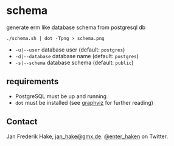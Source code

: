 schema
=======

generate erm like database schema from postgresql db

    ./schema.sh | dot -Tpng > schema.png

* `-u|--user` database user (default: `postgres`)
* `-d|--database` database name (default: `postgres`)
* `-s|--schema` database schema (default: `public`)

## requirements

* PostgreSQL must be up and running
* `dot` must be installed (see [graphviz](https://www.graphviz.org/) for further reading)

Contact
-------

Jan Frederik Hake, <jan_hake@gmx.de>. [@enter_haken](https://twitter.com/enter_haken) on Twitter.
